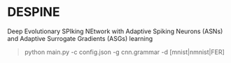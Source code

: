 # DESPINE
Deep Evolutionary SPIking NEtwork with Adaptive Spiking Neurons (ASNs) and Adaptive Surrogate Gradients (ASGs) learning


> python main.py -c config.json -g cnn.grammar -d [mnist|nmnist|FER]
